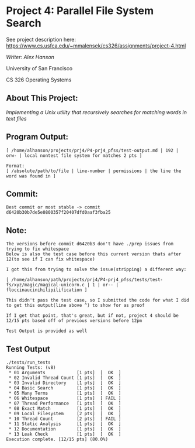 # Project 4: Parallel File System Search

See project description here: https://www.cs.usfca.edu/~mmalensek/cs326/assignments/project-4.html

*Writer: Alex Hanson*

University of San Francisco

CS 326 Operating Systems

## About This Project:
_Implementing a Unix utility that recursively searches for matching words in text files_

## Program Output:
```
[ /home/alhanson/projects/prj4/P4-prj4_pfss/test-output.md | 192 | orw- | local nontest file system for matches 2 pts ]

Format:
[ /absolute/path/to/file | line-number | permissions | the line the word was found in ]
```

## Commit:
```
Best commit or most stable -> commit d6420b30b7de5e0800357f20407dfd0aaf3fba25
```

## Note:
```
The versions before commit d6420b3 don't have ./prep issues from trying to fix whitespace
Below is also the test case before this current version thats after 12(to see if I can fix whitespace)

I got this from trying to solve the issue(stripping) a different way:

[ /home/alhanson/path/projects/prj4/P4-prj4_pfss/tests/test-fs/xyz/magic/magical-unicorn.c | 1 | or-- | floccinaucinihilipilification ]

This didn't pass the test case, so I submitted the code for what I did to get this output(line above ^) to show for as proof

If I get that point, that's great, but if not, project 4 should be 12/15 pts based off of previous versions before 12pm

Test Output is provided as well
```

## Test Output
```
./tests/run_tests
Running Tests: (v8)
 * 01 Arguments            [1 pts]  [  OK  ]
 * 02 Invalid Thread Count [1 pts]  [  OK  ]
 * 03 Invalid Directory    [1 pts]  [  OK  ]
 * 04 Basic Search         [1 pts]  [  OK  ]
 * 05 Many Terms           [1 pts]  [  OK  ]
 * 06 Whitespace           [1 pts]  [ FAIL ]
 * 07 Thread Performance   [1 pts]  [  OK  ]
 * 08 Exact Match          [1 pts]  [  OK  ]
 * 09 Local Filesystem     [2 pts]  [  OK  ]
 * 10 Thread Count         [2 pts]  [ FAIL ]
 * 11 Static Analysis      [1 pts]  [  OK  ]
 * 12 Documentation        [1 pts]  [  OK  ]
 * 13 Leak Check           [1 pts]  [  OK  ]
Execution complete. [12/15 pts] (80.0%)
```
